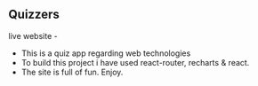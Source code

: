 ## Quizzers

live website -

- This is a quiz app regarding web technologies
- To build this project i have used react-router, recharts & react.
- The site is full of fun. Enjoy.